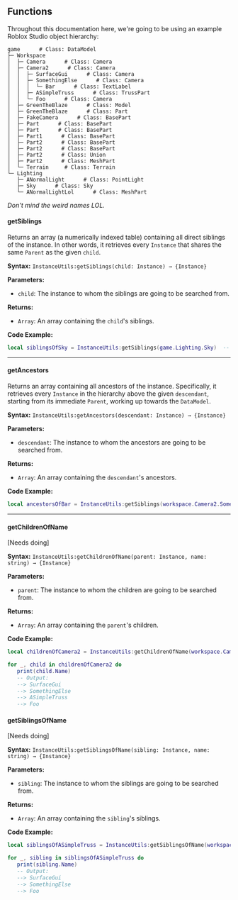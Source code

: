 ## Functions
Throughout this documentation here, we're going to be using an example Roblox Studio object hierarchy:
```
game      # Class: DataModel
├─ Workspace
│  ├─ Camera      # Class: Camera
│  ├─ Camera2      # Class: Camera
│  │  ├─ SurfaceGui      # Class: Camera
│  │  ├─ SomethingElse      # Class: Camera
│  │  │  └─ Bar      # Class: TextLabel
│  │  ├─ ASimpleTruss      # Class: TrussPart
│  │  └─ Foo      # Class: Camera
│  ├─ GreenTheBlaze      # Class: Model
│  ├─ GreenTheBlaze      # Class: Part
│  ├─ FakeCamera      # Class: BasePart
│  ├─ Part      # Class: BasePart
│  ├─ Part      # Class: BasePart
│  ├─ Part1      # Class: BasePart
│  ├─ Part2      # Class: BasePart
│  ├─ Part2      # Class: BasePart
│  ├─ Part2      # Class: Union
│  ├─ Part2      # Class: MeshPart
│  └─ Terrain     # Class: Terrain
└─ Lighting
   ├─ ANormalLight      # Class: PointLight
   ├─ Sky      # Class: Sky
   └─ ANormalLightLol      # Class: MeshPart
```
*Don't mind the weird names LOL.*

#### getSiblings
Returns an array (a numerically indexed table) containing all direct siblings of the instance. In other words, it retrieves every `Instance` that shares the same `Parent` as the given `child`.

**Syntax:** `InstanceUtils:getSiblings(child: Instance) → {Instance}`

**Parameters:**
* `child`: The instance to whom the siblings are going to be searched from.

**Returns:**
* `Array`: An array containing the `child`'s siblings.

**Code Example:**
```lua
local siblingsOfSky = InstanceUtils:getSiblings(game.Lighting.Sky)  -- Returns: { Lighting.ANormalLight, Lighting.ANormalLightLol }
```

----
#### getAncestors
Returns an array containing all ancestors of the instance. Specifically, it retrieves every `Instance` in the hierarchy above the given `descendant`, starting from its immediate `Parent`, working up towards the `DataModel`.

**Syntax:** `InstanceUtils:getAncestors(descendant: Instance) → {Instance}`

**Parameters:**
* `descendant`: The instance to whom the ancestors are going to be searched from.

**Returns:**
* `Array`: An array containing the `descendant`'s ancestors.

**Code Example:**
```lua
local ancestorsOfBar = InstanceUtils:getSiblings(workspace.Camera2.SomethingElse.Bar)  -- Returns: { workspace.Camera2.SomethingElse, workspace.Camera2, workspace, game }
```

----
#### getChildrenOfName
[Needs doing]

**Syntax:** `InstanceUtils:getChildrenOfName(parent: Instance, name: string) → {Instance}`

**Parameters:**
* `parent`: The instance to whom the children are going to be searched from.

**Returns:**
* `Array`: An array containing the `parent`'s children.

**Code Example:**
```lua
local childrenOfCamera2 = InstanceUtils:getChildrenOfName(workspace.Camera2)  -- Returns: { workspace.Camera2.SurfaceGui, workspace.Camera2.SomethingElse, workspace.Camera2.ASimpleTruss, workspace.Camera2.Foo }

for _, child in childrenOfCamera2 do
   print(child.Name)
   -- Output:
   --> SurfaceGui
   --> SomethingElse
   --> ASimpleTruss
   --> Foo
```

#### getSiblingsOfName
[Needs doing]

**Syntax:** `InstanceUtils:getSiblingsOfName(sibling: Instance, name: string) → {Instance}`

**Parameters:**
* `sibling`: The instance to whom the siblings are going to be searched from.

**Returns:**
* `Array`: An array containing the `sibling`'s siblings.

**Code Example:**
```lua
local siblingsOfASimpleTruss = InstanceUtils:getSiblingsOfName(workspace.Camera2.ASimpleTruss)  -- Returns: { workspace.Camera2.SurfaceGui, workspace.Camera2.SomethingElse, workspace.Camera2.Foo }

for _, sibling in siblingsOfASimpleTruss do
   print(sibling.Name)
   -- Output:
   --> SurfaceGui
   --> SomethingElse
   --> Foo
```
